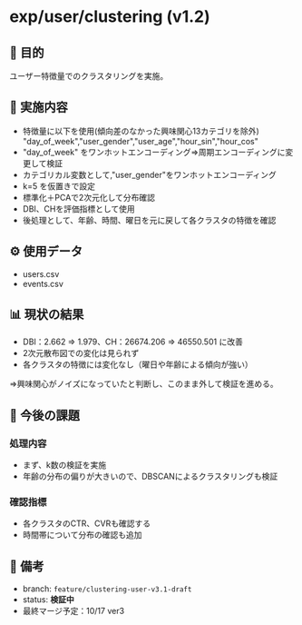 # exp/user/clustering (v1.2)

## 🧭 目的
ユーザー特徴量でのクラスタリングを実施。

## 🔄 実施内容
- 特徴量に以下を使用(傾向差のなかった興味関心13カテゴリを除外)
"day_of_week","user_gender","user_age","hour_sin","hour_cos"
- "day_of_week" をワンホットエンコーディング⇒周期エンコーディングに変更して検証
- カテゴリカル変数として,"user_gender"をワンホットエンコーディング
- k=5 を仮置きで設定
- 標準化＋PCAで2次元化して分布確認
- DBI、CHを評価指標として使用
- 後処理として、年齢、時間、曜日を元に戻して各クラスタの特徴を確認

## ⚙️ 使用データ
- users.csv
- events.csv

## 📊 現状の結果
- DBI：2.662 ⇒ 1.979、CH：26674.206 ⇒ 46550.501 に改善
- 2次元散布図での変化は見られず
- 各クラスタの特徴には変化なし（曜日や年齢による傾向が強い）

⇒興味関心がノイズになっていたと判断し、このまま外して検証を進める。

## 🚧 今後の課題
### 処理内容
- まず、k数の検証を実施
- 年齢の分布の偏りが大きいので、DBSCANによるクラスタリングも検証

### 確認指標
- 各クラスタのCTR、CVRも確認する
- 時間帯について分布の確認も追加 

## 📝 備考
- branch: `feature/clustering-user-v3.1-draft`
- status: **検証中**
- 最終マージ予定：10/17 ver3